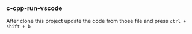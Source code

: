 ### c-cpp-run-vscode

After clone this project update the code from those file and press `ctrl + shift + b`
